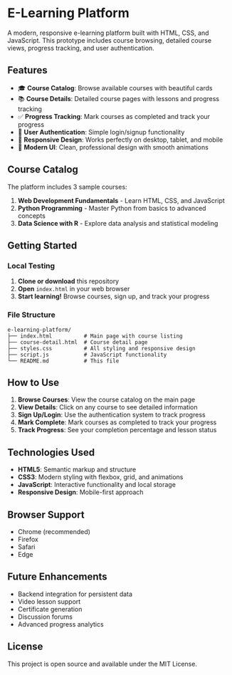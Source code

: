 # E-Learning Platform

A modern, responsive e-learning platform built with HTML, CSS, and JavaScript. This prototype includes course browsing, detailed course views, progress tracking, and user authentication.

## Features

- 🎓 **Course Catalog**: Browse available courses with beautiful cards
- 📚 **Course Details**: Detailed course pages with lessons and progress tracking
- ✅ **Progress Tracking**: Mark courses as completed and track your progress
- 👤 **User Authentication**: Simple login/signup functionality
- 📱 **Responsive Design**: Works perfectly on desktop, tablet, and mobile
- 🎨 **Modern UI**: Clean, professional design with smooth animations

## Course Catalog

The platform includes 3 sample courses:

1. **Web Development Fundamentals** - Learn HTML, CSS, and JavaScript
2. **Python Programming** - Master Python from basics to advanced concepts
3. **Data Science with R** - Explore data analysis and statistical modeling

## Getting Started

### Local Testing

1. **Clone or download** this repository
2. **Open** `index.html` in your web browser
3. **Start learning!** Browse courses, sign up, and track your progress

### File Structure

```
e-learning-platform/
├── index.html          # Main page with course listing
├── course-detail.html  # Course detail page
├── styles.css          # All styling and responsive design
├── script.js           # JavaScript functionality
└── README.md           # This file
```

## How to Use

1. **Browse Courses**: View the course catalog on the main page
2. **View Details**: Click on any course to see detailed information
3. **Sign Up/Login**: Use the authentication system to track progress
4. **Mark Complete**: Mark courses as completed to track your progress
5. **Track Progress**: See your completion percentage and lesson status

## Technologies Used

- **HTML5**: Semantic markup and structure
- **CSS3**: Modern styling with flexbox, grid, and animations
- **JavaScript**: Interactive functionality and local storage
- **Responsive Design**: Mobile-first approach

## Browser Support

- Chrome (recommended)
- Firefox
- Safari
- Edge

## Future Enhancements

- Backend integration for persistent data
- Video lesson support
- Certificate generation
- Discussion forums
- Advanced progress analytics

## License

This project is open source and available under the MIT License.
